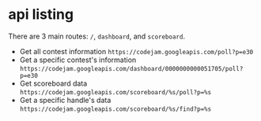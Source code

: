# api listing

There are 3 main routes: `/`, `dashboard`, and `scoreboard`.

* Get all contest information `https://codejam.googleapis.com/poll?p=e30`
* Get a specific contest's information `https://codejam.googleapis.com/dashboard/0000000000051705/poll?p=e30`
* Get scoreboard data `https://codejam.googleapis.com/scoreboard/%s/poll?p=%s`
* Get a specific handle's data `https://codejam.googleapis.com/scoreboard/%s/find?p=%s`
